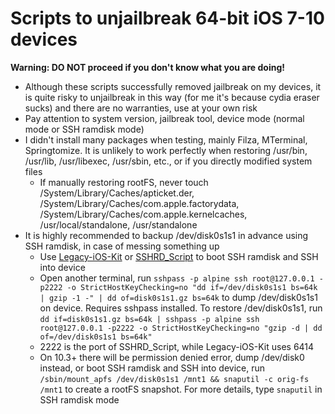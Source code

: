 # Scripts to unjailbreak 64-bit iOS 7-10 devices
**Warning: DO NOT proceed if you don't know what you are doing!**
- Although these scripts successfully removed jailbreak on my devices, it is quite risky to unjailbreak in this way (for me it's because cydia eraser sucks) and there are no warranties, use at your own risk
- Pay attention to system version, jailbreak tool, device mode (normal mode or SSH ramdisk mode)
- I didn't install many packages when testing, mainly Filza, MTerminal, Springtomize. It is unlikely to work perfectly when restoring /usr/bin, /usr/lib, /usr/libexec, /usr/sbin, etc., or if you directly modified system files
  - If manually restoring rootFS, never touch /System/Library/Caches/apticket.der, /System/Library/Caches/com.apple.factorydata, /System/Library/Caches/com.apple.kernelcaches, /usr/local/standalone, /usr/standalone
- It is highly recommended to backup /dev/disk0s1s1 in advance using SSH ramdisk, in case of messing something up
  - Use [Legacy-iOS-Kit](https://github.com/LukeZGD/Legacy-iOS-Kit) or [SSHRD_Script](https://github.com/verygenericname/SSHRD_Script) to boot SSH ramdisk and SSH into device
  - Open another terminal, run `sshpass -p alpine ssh root@127.0.0.1 -p2222 -o StrictHostKeyChecking=no "dd if=/dev/disk0s1s1 bs=64k | gzip -1 -" | dd of=disk0s1s1.gz bs=64k` to dump /dev/disk0s1s1 on device. Requires sshpass installed. To restore /dev/disk0s1s1, run `dd if=disk0s1s1.gz bs=64k | sshpass -p alpine ssh root@127.0.0.1 -p2222 -o StrictHostKeyChecking=no "gzip -d | dd of=/dev/disk0s1s1 bs=64k"`
  - 2222 is the port of SSHRD_Script, while Legacy-iOS-Kit uses 6414
  - On 10.3+ there will be permission denied error, dump /dev/disk0 instead, or boot SSH ramdisk and SSH into device, run `/sbin/mount_apfs /dev/disk0s1s1 /mnt1 && snaputil -c orig-fs /mnt1` to create a rootFS snapshot. For more details, type `snaputil` in SSH ramdisk mode
